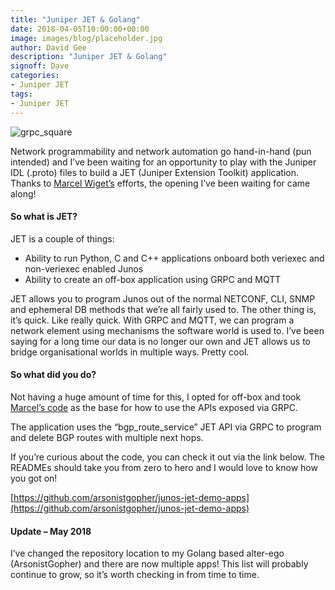 ```yaml
---
title: "Juniper JET & Golang"
date: 2018-04-05T10:00:00+00:00
image: images/blog/placeholder.jpg
author: David Gee
description: "Juniper JET & Golang"
signoff: Dave
categories:
- Juniper JET
tags:
- Juniper JET
---
```


![grpc_square](/images/blog/grpc_square.png#center)

Network programmability and network automation go hand-in-hand (pun intended) and I’ve been waiting for an opportunity to play with the Juniper IDL (.proto) files to build a JET (Juniper Extension Toolkit) application. Thanks to [Marcel Wiget’s](https://marcelwiget.wordpress.com/2018/02/13/inject-routes-with-multiple-next-hops-in-junos/) efforts, the opening I’ve been waiting for came along!

#### So what is JET?

JET is a couple of things:

* Ability to run Python, C and C++ applications onboard both veriexec and non-veriexec enabled Junos
* Ability to create an off-box application using GRPC and MQTT

JET allows you to program Junos out of the normal NETCONF, CLI, SNMP and ephemeral DB methods that we’re all fairly used to. The other thing is, it’s quick. Like really quick. With GRPC and MQTT, we can program a network element using mechanisms the software world is used to. I’ve been saying for a long time our data is no longer our own and JET allows us to bridge organisational worlds in multiple ways. Pretty cool.

#### So what did you do?

Not having a huge amount of time for this, I opted for off-box and took [Marcel’s code](https://github.com/mwiget/jet-bgp-static-routes) as the base for how to use the APIs exposed via GRPC.

The application uses the “bgp_route_service” JET API via GRPC to program and delete BGP routes with multiple next hops.

If you’re curious about the code, you can check it out via the link below. The READMEs should take you from zero to hero and I would love to know how you got on!

[https://github.com/arsonistgopher/junos-jet-demo-apps](https://github.com/arsonistgopher/junos-jet-demo-apps)

#### Update – May 2018

I’ve changed the repository location to my Golang based alter-ego (ArsonistGopher) and there are now multiple apps! This list will probably continue to grow, so it’s worth checking in from time to time.